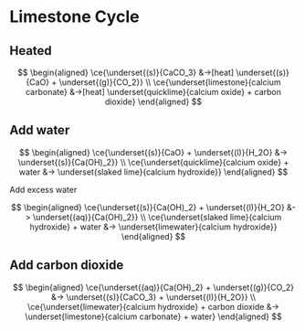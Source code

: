 # Limestone Cycle

## Heated

$$
\begin{aligned}
  \ce{\underset{(s)}{CaCO_3} &->[heat] \underset{(s)}{CaO} + \underset{(g)}{CO_2}} \\
  \ce{\underset{limestone}{calcium carbonate} &->[heat] \underset{quicklime}{calcium oxide} + carbon dioxide}
\end{aligned}
$$

## Add water

$$
\begin{aligned}
  \ce{\underset{(s)}{CaO} + \underset{(l)}{H_2O} &-> \underset{(s)}{Ca(OH)_2}} \\
  \ce{\underset{quicklime}{calcium oxide} + water &-> \underset{slaked lime}{calcium hydroxide}}
\end{aligned}
$$

Add excess water

$$
\begin{aligned}
  \ce{\underset{(s)}{Ca(OH)_2} + \underset{(l)}{H_2O} &-> \underset{(aq)}{Ca(OH)_2}} \\
  \ce{\underset{slaked lime}{calcium hydroxide} + water &-> \underset{limewater}{calcium hydroxide}}
\end{aligned}
$$

## Add carbon dioxide

$$
\begin{aligned}
  \ce{\underset{(aq)}{Ca(OH)_2} + \underset{(g)}{CO_2} &-> \underset{(s)}{CaCO_3} + \underset{(l)}{H_2O}} \\
  \ce{\underset{limewater}{calcium hydroxide} + carbon dioxide &-> \underset{limestone}{calcium carbonate} + water}
\end{aligned}
$$
